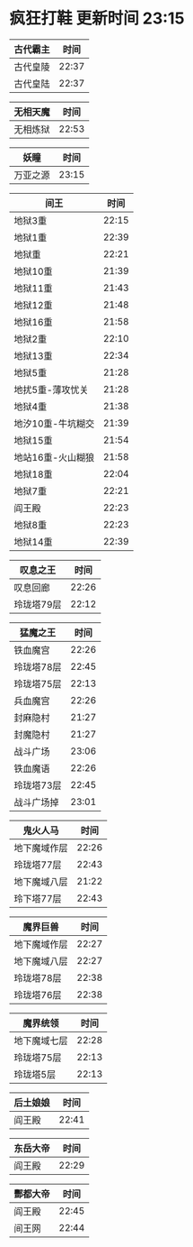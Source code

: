 # 疯狂打鞋 更新时间 23:15

| 古代霸主   | 时间    |
|--------|-------|
| 古代皇陵 | 22:37 |
| 古代皇陆 | 22:37 |

| 无相天魔   | 时间    |
|--------|-------|
| 无相炼狱 | 22:53 |

| 妖瞳   | 时间    |
|--------|-------|
| 万亚之源 | 23:15 |

| 间王   | 时间    |
|--------|-------|
| 地狱3重 | 22:15 |
| 地狱1重 | 22:39 |
| 地狱重 | 22:21 |
| 地狱10重 | 21:39 |
| 地狱11重 | 21:43 |
| 地狱12重 | 21:48 |
| 地狱16重 | 21:58 |
| 地狱2重 | 22:10 |
| 地狱13重 | 22:34 |
| 地狱5重 | 21:28 |
| 地扰5重-薄攻忧关 | 21:28 |
| 地狱4重 | 21:38 |
| 地汐10重-牛坑糊交 | 21:39 |
| 地狱15重 | 21:54 |
| 地站16重-火山糊狼 | 21:58 |
| 地狱18重 | 22:04 |
| 地狱7重 | 22:21 |
| 阎王殿 | 22:23 |
| 地狱8重 | 22:23 |
| 地狱14重 | 22:39 |

| 叹息之王   | 时间    |
|--------|-------|
| 叹息回廊 | 22:26 |
| 玲珑塔79层 | 22:12 |

| 猛魔之王   | 时间    |
|--------|-------|
| 铁血魔宫 | 22:26 |
| 玲珑塔78层 | 22:45 |
| 玲珑塔75层 | 22:13 |
| 兵血魔宫 | 22:26 |
| 封麻隐村 | 21:27 |
| 封魔隐村 | 21:27 |
| 战斗广场 | 23:06 |
| 铁血魔语 | 22:26 |
| 玲珑塔73层 | 22:45 |
| 战斗广场掉 | 23:01 |

| 鬼火人马   | 时间    |
|--------|-------|
| 地下魔域作层 | 22:26 |
| 玲珑塔77层 | 22:43 |
| 地下魔域八层 | 21:22 |
| 玲下塔77层 | 22:43 |

| 魔界巨兽   | 时间    |
|--------|-------|
| 地下魔域作层 | 22:27 |
| 地下魔域八层 | 22:27 |
| 玲珑塔78层 | 22:38 |
| 玲珑塔76层 | 22:38 |

| 魔界统领   | 时间    |
|--------|-------|
| 地下魔域七层 | 22:28 |
| 玲珑塔75层 | 22:13 |
| 玲珑塔5层 | 22:13 |

| 后土娘娘   | 时间    |
|--------|-------|
| 阎王殿 | 22:41 |

| 东岳大帝   | 时间    |
|--------|-------|
| 阎王殿 | 22:29 |

| 酆都大帝   | 时间    |
|--------|-------|
| 阎王殿 | 22:45 |
| 间王网 | 22:44 |